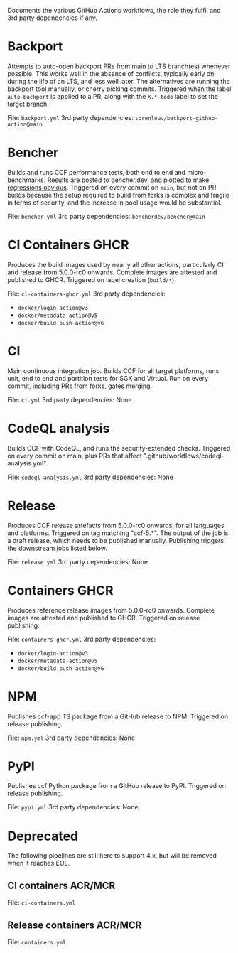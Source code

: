 Documents the various GitHub Actions workflows, the role they fulfil and 3rd party dependencies if any.

# Backport

Attempts to auto-open backport PRs from main to LTS branch(es) whenever possible. This works well in the absence of conflicts, typically early on during the life of an LTS, and less well later. The alternatives are running the backport tool manually, or cherry picking commits.
Triggered when the label `auto-backport` is applied to a PR, along with the `X.*-todo` label to set the target branch.

File: `backport.yml`
3rd party dependencies: `sorenlouv/backport-github-action@main`

# Bencher

Builds and runs CCF performance tests, both end to end and micro-benchmarks. Results are posted to bencher.dev, and [plotted to make regressions obvious](https://bencher.dev/console/projects/ccf/plots).
Triggered on every commit on `main`, but not on PR builds because the setup required to build from forks is complex and fragile in terms of security, and the increase in pool usage would be substantial.

File: `bencher.yml`
3rd party dependencies: `bencherdev/bencher@main`

# CI Containers GHCR

Produces the build images used by nearly all other actions, particularly CI and release from 5.0.0-rc0 onwards. Complete images are attested and published to GHCR.
Triggered on label creation (`build/*`).

File: `ci-containers-ghcr.yml`
3rd party dependencies:

- `docker/login-action@v3`
- `docker/metadata-action@v5`
- `docker/build-push-action@v6`

# CI

Main continuous integration job. Builds CCF for all target platforms, runs unit, end to end and partition tests for SGX and Virtual. Run on every commit, including PRs from forks, gates merging.

File: `ci.yml`
3rd party dependencies: None

# CodeQL analysis

Builds CCF with CodeQL, and runs the security-extended checks. Triggered on every commit on main, plus PRs that affect ".github/workflows/codeql-analysis.yml".

File: `codeql-analysis.yml`
3rd party dependencies: None

# Release

Produces CCF release artefacts from 5.0.0-rc0 onwards, for all languages and platforms. Triggered on tag matching "ccf-5.\*". The output of the job is a draft release, which needs to be published manually. Publishing triggers the downstream jobs listed below.

File: `release.yml`
3rd party dependencies: None

# Containers GHCR

Produces reference release images from 5.0.0-rc0 onwards. Complete images are attested and published to GHCR. Triggered on release publishing.

File: `containers-ghcr.yml`
3rd party dependencies:

- `docker/login-action@v3`
- `docker/metadata-action@v5`
- `docker/build-push-action@v6`

# NPM

Publishes ccf-app TS package from a GitHub release to NPM. Triggered on release publishing.

File: `npm.yml`
3rd party dependencies: None

# PyPI

Publishes ccf Python package from a GitHub release to PyPI. Triggered on release publishing.

File: `pypi.yml`
3rd party dependencies: None

# Deprecated

The following pipelines are still here to support 4.x, but will be removed when it reaches EOL.

## CI containers ACR/MCR

File: `ci-containers.yml`

## Release containers ACR/MCR

File: `containers.yml`
